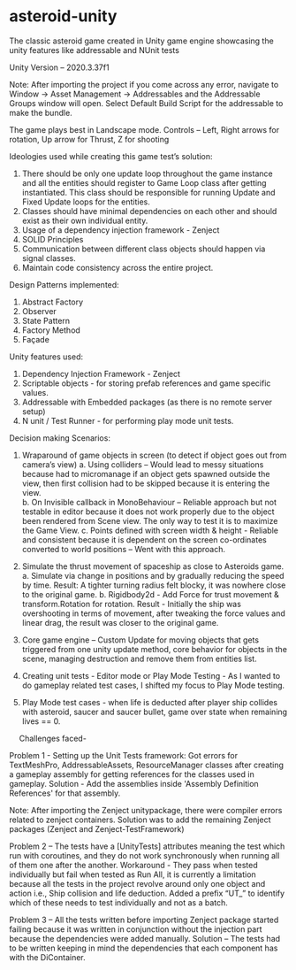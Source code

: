# asteroid-unity
The classic asteroid game created in Unity game engine showcasing the unity features like addressable and NUnit tests

Unity Version – 2020.3.37f1

Note: After importing the project if you come across any error, navigate to Window -> Asset Management -> Addressables and the Addressable Groups window will open. Select Default Build Script for the addressable to make the bundle.
  
 
The game plays best in Landscape mode.
        Controls – Left, Right arrows for rotation, Up arrow for Thrust, Z for shooting 

Ideologies used while creating this game test’s solution:
1.	There should be only one update loop throughout the game instance and all the entities should register to Game Loop class after getting instantiated. This class should be responsible for running Update and Fixed Update loops for the entities.
2.	Classes should have minimal dependencies on each other and should exist as their own individual entity.
3.	Usage of a dependency injection framework - Zenject
4.	SOLID Principles
5.	Communication between different class objects should happen via signal classes.
6.	Maintain code consistency across the entire project.

Design Patterns implemented:
1.	Abstract Factory 
2.	Observer
3.	State Pattern
4.	Factory Method
5.	Façade

Unity features used:
1.	Dependency Injection Framework - Zenject
2.	Scriptable objects - for storing prefab references and game specific values.
3.	Addressable with Embedded packages (as there is no remote server setup) 
4.	N unit / Test Runner - for performing play mode unit tests.

Decision making Scenarios:
1.	Wraparound of game objects in screen (to detect if object goes out from camera’s view)
a.	Using colliders – Would lead to messy situations because had to micromanage if an object gets spawned outside the view, then first collision had to be skipped because it is entering the view.  
b.	On Invisible callback in MonoBehaviour – Reliable approach but not testable in editor because it does not work properly due to the object been rendered from Scene view. The only way to test it is to maximize the Game View.
c.	Points defined with screen width & height - Reliable and consistent because it is dependent on the screen co-ordinates converted to world positions – Went with this approach.

2.	Simulate the thrust movement of spaceship as close to Asteroids game.
a.	Simulate via change in positions and by gradually reducing the speed by time. 
Result: A tighter turning radius felt blocky, it was nowhere close to the original game.
b.	Rigidbody2d - Add Force for trust movement & transform.Rotation for rotation.
Result - Initially the ship was overshooting in terms of movement, after tweaking the force values and linear drag, the result was closer to the original game.
3.	Core game engine – Custom Update for moving objects that gets triggered from one unity update method, core behavior for objects in the scene, managing destruction and remove them from entities list.
4.	Creating unit tests - Editor mode or Play Mode Testing - As I wanted to do gameplay related test cases, I shifted my focus to Play Mode testing.
5.	Play Mode test cases - when life is deducted after player ship collides with asteroid, saucer and saucer bullet, game over state when remaining lives == 0.

 
Challenges faced-

Problem 1 - Setting up the Unit Tests framework:
Got errors for TextMeshPro, AddressableAssets, ResourceManager classes after creating a gameplay assembly for getting references for the classes used in gameplay.
Solution - Add the assemblies inside 'Assembly Definition References' for that assembly.
 

Note: After importing the Zenject unitypackage, there were compiler errors related to zenject containers. Solution was to add the remaining Zenject packages (Zenject and Zenject-TestFramework)

Problem 2 – The tests have a [UnityTests] attributes meaning the test which run with coroutines, and they do not work synchronously when running all of them one after the another. 
Workaround - They pass when tested individually but fail when tested as Run All, it is currently a limitation because all the tests in the project revolve around only one object and action i.e., Ship collision and life deduction. Added a prefix “UT_<TestNameForSpecificCondition>” to identify which of these needs to test individually and not as a batch.

Problem 3 – All the tests written before importing Zenject package started failing because it was written in conjunction without the injection part because the dependencies were added manually. 
Solution – The tests had to be written keeping in mind the dependencies that each component has with the DiContainer.

 

